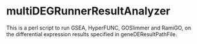 multiDEGRunnerResultAnalyzer
============================

This is a perl script to run GSEA, HyperFUNC, GOSlimmer and RamiGO, on the differential expression results specified in geneDEResultPathFile.
